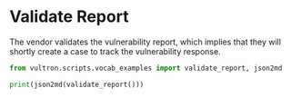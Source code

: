 # Validate Report

The vendor validates the vulnerability report, which implies that they will
shortly create a case to track the vulnerability response.

```python exec="true" idprefix=""
from vultron.scripts.vocab_examples import validate_report, json2md

print(json2md(validate_report()))
```
